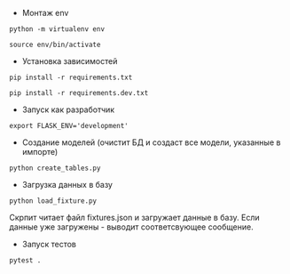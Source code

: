 
- Монтаж env
```shell
python -m virtualenv env

source env/bin/activate
```

- Установка зависимостей
```shell
pip install -r requirements.txt

pip install -r requirements.dev.txt
```

- Запуск как разработчик
```shell
export FLASK_ENV='development'
```

- Создание моделей (очистит БД и создаст все модели, указанные в импорте)
```shell
python create_tables.py
```

- Загрузка данных в базу
```shell
python load_fixture.py
```
Скрпит читает файл fixtures.json и загружает данные в базу. Если данные уже загружены - выводит соответсвующее сообщение. 

- Запуск тестов
```shell
pytest .
```

